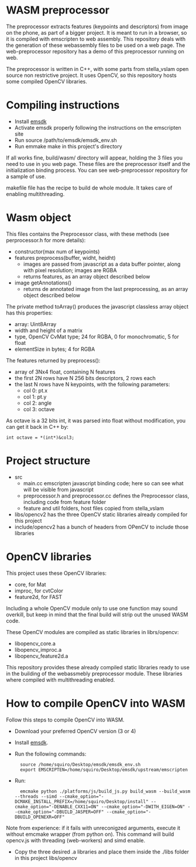 # WASM preprocessor

The preprocessor extracts features (keypoints and descriptors) from image on the phone, as part of a bigger project.
It is meant to run in a browser, so it is compiled with emscripten to web assembly.
This repository deals with the generation of these webassembly files to be used on a web page.  The web-preprocessor repository has a demo of this preprocessor running on web.

The preprocessor is written in C++, with some parts from stella_vslam open source non restrictive project.  It uses OpenCV, so this repository hosts some compiled OpenCV libraries.

# Compiling instructions

- Install [emsdk](https://emscripten.org/docs/getting_started/downloads.html)
- Activate emsdk properly following the instructions on the emscripten site
- Run source /path/to/emsdk/emsdk_env.sh
- Run emmake make in this project's directory

If all works fine, build/wasm/ directory will appear, holding the 3 files you need to use in you web page.  These files are the preprocessor itself and the initialization binding process.  You can see web-preprocessor repository for a sample of use.

makefile file has the recipe to build de whole module.  It takes care of enabling multithreading.

# Wasm object

This files contains the Preprocessor class, with these methods (see perprocessor.h for more details):

- constructor(max num of keypoints)
- features preprocess(buffer, widht, heidht)
    - images are passed from javascript as a data buffer pointer, along with pixel resolution; images are RGBA
    - returns features, as an array object described below
- image getAnnotations()
    - returns de annotated image from the last preprocessing, as an array object described below

The private method toArray() produces the javascript classless array object has this properties:

- array: Uint8Array
- width and height of a matrix
- type, OpenCV CvMat type; 24 for RGBA, 0 for monochromatic, 5 for float
- elementSize in bytes; 4 for RGBA

The features returned by preprocess():

- array of 3Nx4 float, containing N features
- the first 2N rows have N 256 bits descriptors, 2 rows each
- the last N rows have N keypoints, with the following parameters:
    - col 0: pt.x
    - col 1: pt.y
    - col 2: angle
    - col 3: octave

As octave is a 32 bits int, it was parsed into float without modification, you can get it back in C++ by:

    int octave = *(int*)&col3;

# Project structure

- src
    - main.cc emscripten javascript binding code; here so can see what will be visible from javascript
    - preprocessor.h and preprocessor.cc defines the Preprocessor class, including code from feature folder
    - feature and util folders, host files copied from stella_vslam
- libs/opencv2 has the three OpenCV static libraries already compiled for this project
- include/opencv2 has a bunch of headers from OPenCV to include those libraries

# OpenCV libraries

This project uses these OpenCV libraries:

- core, for Mat
- improc, for cvtColor
- feature2d, for FAST

Including a whole OpenCV module only to use one function may sound overkill, but keep in mind that the final build will strip out the unused WASM code.

These OpenCV modules are compiled as static libraries in librs/opencv:

- libopencv_core.a
- libopencv_improc.a
- libopencv_feature2d.a

This repository provides these already compiled static libraries ready to use in the building of the webassmebly preprocessor module.  These libraries where compiled with multithreading enabled.

# How to compile OpenCV into WASM

Follow this steps to compile OpenCV into WASM.

- Download your preferred OpenCV version (3 or 4)
- Install [emsdk](https://emscripten.org/docs/getting_started/downloads.html). 
- Run the following commands:
    
        source /home/squiro/Desktop/emsdk/emsdk_env.sh
        export EMSCRIPTEN=/home/squiro/Desktop/emsdk/upstream/emscripten

- Run:

        emcmake python ./platforms/js/build_js.py build_wasm --build_wasm --threads --simd --cmake_option="-DCMAKE_INSTALL_PREFIX=/home/squiro/Desktop/install" --cmake_option="-DENABLE_CXX11=ON" --cmake_option="-DWITH_EIGEN=ON" --cmake_option="-DBUILD_JASPER=OFF" --cmake_option="-DBUILD_OPENEXR=OFF"

Note from experience: if it fails with unreconigzed arguments, execute it without emcmake wrapper (from python on).
This command will build opencv.js with threading (web-workers) and simd enable. 

- Copy the three desired .a libraries and place them inside the ./libs folder in this project libs/opencv

